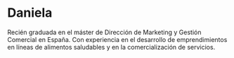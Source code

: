 # Daniela
Recién graduada en el máster de Dirección de Marketing y Gestión Comercial en España. Con experiencia en el desarrollo de emprendimientos en líneas de alimentos saludables y en la comercialización de servicios.
